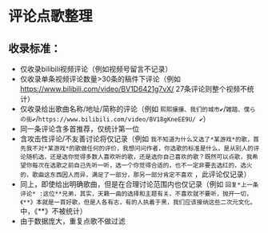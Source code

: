 # 评论点歌整理
## 收录标准：
- 仅收录bilibili视频评论（例如视频号留言不记录）
- 仅收录单条视频评论数量>30条的稿件下评论（例如 https://www.bilibili.com/video/BV1D6421g7vX/ 27条评论则整个视频不统计）
- 仅收录给出歌曲名称/地址/简称的评论（例如 `熙熙攘攘、我们的城市✔`/`雑踏、僕らの街✔`/`https://www.bilibili.com/video/BV18gKneEE9U/ ✔`）
- 同一条评论含多首推荐，仅统计第一位
- 含攻击性评论/不友善讨论将仅记录（例如 `我不知道为什么又选了*某游戏*的歌，首先我不对*某游戏*的歌做任何的评价，我想问问作者，你选歌的标准是什么，是从别人的评论随机选，还是选你觉得多数人喜欢听的歌，还是选你自己喜欢的歌？既然可以点歌，我希望你每次在选歌之前自己先听一听，选一个你觉得合适的，也不一定非要去选红的，选火的，歌曲这东西因人而异，满足了一部分，那另一部分肯定不喜欢` ，此评论仅记录）
- 同上，即使给出明确歌曲，但是在合理讨论范围内也仅记录（例如 `回复*上一条评论* :这位**兄弟，其实，天籁一曲的选择和主题有关，不喜欢就不要听，抛开一切，《**》本就是一首好歌，但是人各有志，有的人执着于黑，我们应该接纳这些二次元文化。` 中，《**》不被统计）
- 由于数据庞大，重复点歌不做过滤